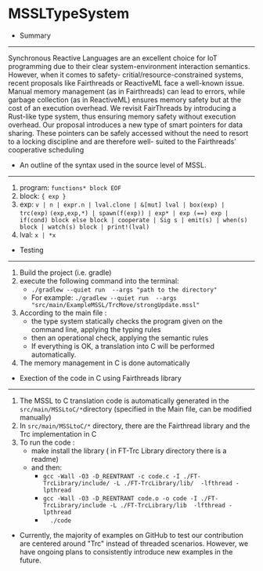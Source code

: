 # MSSLTypeSystem
* Summary
__________
Synchronous Reactive Languages are an excellent choice for IoT programming due to their clear system-environment interaction semantics. However, when it comes to safety- critial/resource-constrained systems, recent proposals like Fairthreads or ReactiveML face a well-known issue. Manual memory management (as in Fairthreads) can lead to errors, while garbage collection (as in ReactiveML) ensures memory safety but at the cost of an execution overhead. We revisit FairThreads by introducing a Rust-like type system, thus ensuring memory safety without execution overhead. Our proposal introduces a new type of smart pointers for data sharing. These pointers can be safely accessed without the need to resort to a locking discipline and are therefore well- suited to the Fairthreads’ cooperative scheduling

* An outline of the syntax used in the source level of MSSL.
_________________________________
1. program:  ` functions* block EOF ` 
2. block: ` { exp } `
3. exp: ` v | n | expr.n | lval.clone | &[mut] lval | box(exp) | trc(exp) `
       ` (exp,exp,*) | spawn(f(exp)) | exp* | exp (==) exp | 
          if(cond) block else block | cooperate | Sig s | emit(s) | when(s) block | watch(s) block | print!(lval)  `      
4. lval: ` x | *x `

* Testing
__________________
1. Build the project (i.e. gradle)
2. execute the following command into the terminal:
     - ` ./gradlew --quiet run  --args "path to the directory" `
     - For example: ` ./gradlew --quiet run  --args "src/main/ExampleMSSL/TrcMove/strongUpdate.mssl" `
3. According to the main file :
   - the type system statically checks the program given on the command line, applying the typing rules
   - then an operational check, applying the semantic rules
   - If everything is OK, a translation into C will be performed automatically.
4. The memory management in C is done automatically

* Exection of the code in C using Fairthreads library
----------------------------------------------------
1. The MSSL to C translation code is automatically generated in the ` src/main/MSSLtoC/* `directory (specified in the Main file, can be modified manually)
2. In ` src/main/MSSLtoC/* ` directory, there are the Fairthread library and the Trc implementation in C
3. To run the code :
   - make install the library ( in FT-Trc Library directory there is a readme)
   - and then: 
     - ` gcc -Wall -O3 -D_REENTRANT -c code.c -I ./FT-TrcLibrary/include/ -L ./FT-TrcLibrary/lib/  -lfthread -lpthread `
     - ` gcc -Wall -O3 -D_REENTRANT code.o -o code -I ./FT-TrcLibrary/include -L ./FT-TrcLibrary/lib  -lfthread -lpthread `
     -  `  ./code`
* Currently, the majority of examples on GitHub to test our contribution are centered around "Trc" instead of threaded scenarios. However, we have ongoing plans to consistently introduce new examples in the future.